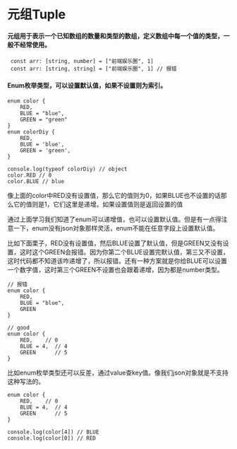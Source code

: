 # 元组Tuple
#### 元组用于表示一个已知数组的数量和类型的数组，定义数组中每一个值的类型，一般不经常使用。
```
 const arr: [string, number] = ["前端娱乐圈", 1]
 const arr: [string, string] = ["前端娱乐圈", 1] // 报错
```

#### Enum枚举类型，可以设置默认值，如果不设置则为索引。
```
enum color {
    RED,
    BLUE = "blue",
    GREEN = "green"
}
enum colorDiy {
	RED,
	BLUE = 'blue',
	GREEN = 'green',
}

console.log(typeof colorDiy) // object
color.RED // 0
color.BLUE // blue
```
像上面的color中RED没有设置值，那么它的值则为0，如果BLUE也不设置的话那么它的值则是1，它们这里是递增。如果设置值则是返回设置的值

通过上面学习我们知道了enum可以递增值，也可以设置默认值。但是有一点得注意一下，enum没有json对象那样灵活，enum不能在任意字段上设置默认值。

比如下面栗子，RED没有设置值，然后BLUE设置了默认值，但是GREEN又没有设置，这时这个GREEN会报错。因为你第二个BLUE设置完默认值，第三又不设置，这时代码都不知道该咋递增了，所以报错。还有一种方案就是你给BLUE可以设置一个数字值，这时第三个GREEN不设置也会跟着递增，因为都是number类型。
```
// 报错
enum color {
    RED,
    BLUE = "blue",
    GREEN
}

// good
enum color {
    RED,    // 0
    BLUE = 4,  // 4
    GREEN      // 5
}

```
比如enum枚举类型还可以反差，通过value查key值。像我们json对象就是不支持这种写法的。

```
enum color {
    RED,    // 0
    BLUE = 4,  // 4
    GREEN      // 5
}

console.log(color[4]) // BLUE
console.log(color[0]) // RED
```
